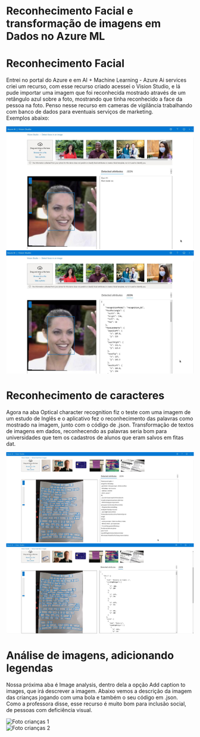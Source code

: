 # Reconhecimento Facial e transformação de imagens em Dados no Azure ML

# Reconhecimento Facial 

Entrei no portal do Azure e em AI + Machine Learning - Azure Ai services criei um recurso, com esse recurso criado acessei o Vision Studio, e lá pude importar uma imagem que foi reconhecida mostrado através de um retângulo azul sobre a foto, mostrando que tinha reconhecido a face da pessoa na foto. Penso nesse recurso em cameras de vigilãncia trabalhando com banco de dados para eventuais serviços de marketing.  
Exemplos abaixo:  

![Foto Angelina Jolie](https://github.com/FlavioFMBorges/2_ReconhecimentoFacialAzureML/blob/main/output/Angelina_Jolie_0001_out01.jpg)  
![Foto Angelina Jolie com código .json](https://github.com/FlavioFMBorges/2_ReconhecimentoFacialAzureML/blob/main/output/Angelina_Jolie_0001_out02.jpg)  

# Reconhecimento de caracteres

Agora na aba Optical character recognition fiz o teste com uma imagem de um estudo de Inglês e o aplicativo fez o reconhecimento das palavras como mostrado na imagem, junto com o código de .json. Transformação de textos de imagens em dados, reconhecendo as palavras seria bom para universidades que tem os cadastros de alunos que eram salvos em fitas dat.

![Foto texto01](https://github.com/FlavioFMBorges/2_ReconhecimentoFacialAzureML/blob/main/output/Texto_01.jpg)  
![Foto texto02](https://github.com/FlavioFMBorges/2_ReconhecimentoFacialAzureML/blob/main/output/Texto_02.jpg)  

# Análise de imagens, adicionando legendas

Nossa próxima aba é Image analysis, dentro dela a opção Add caption to images, que irá descrever a imagem.
Abaixo vemos a descrição da imagem das crianças jogando com uma bola e também o seu código em .json. Como a professora disse, esse recurso é muito bom para inclusão social, de pessoas com deficiência visual.

![Foto crianças 1](https://github.com/FlavioFMBorges/2_ReconhecimentoFacialAzureML/blob/main/output/crian%C3%A7as_brincando_1_out_1.jpg)  
![Foto crianças 2](https://github.com/FlavioFMBorges/2_ReconhecimentoFacialAzureML/blob/main/output/crian%C3%A7as_brincando_1_out_2.jpg)  
